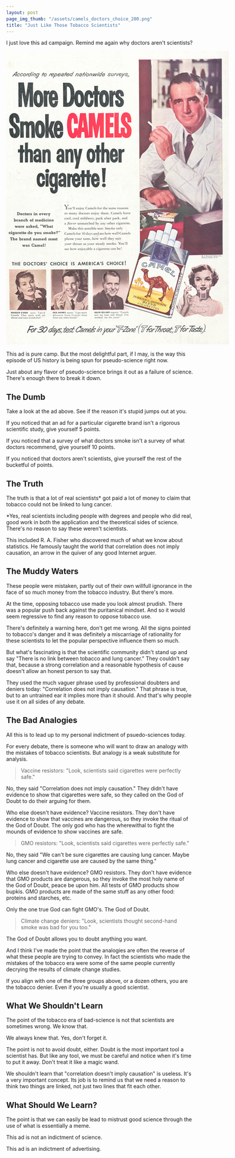 ```yaml
---
layout: post
page_img_thumb: "/assets/camels_doctors_choice_200.png"
title: "Just Like Those Tobacco Scientists"
---
```


I just love this ad campaign. Remind me again why doctors aren't scientists?

<div style="width: 600px; margin-left: auto; margin-right: auto;">
	<img src="/assets/camels_doctors_choice.png" style="" />
</div>

This ad is pure camp. But the most delightful part, if I may, is the way this episode of US
history is being spun for pseudo-science right now.

Just about any flavor of pseudo-science brings it out as a failure of science. There's enough
there to break it down.

## The Dumb 

Take a look at the ad above. See if the reason it's stupid jumps out at you.

If you noticed that an ad for a particular cigarette brand isn't a rigorous scientific study,
give yourself 5 points.

If you noticed that a survey of what doctors smoke isn't a survey of what doctors recommend, 
give yourself 10 points.

If you noticed that doctors aren't scientists, give yourself the rest of the bucketful of points.

## The Truth

The truth is that a lot of real scientists&#42; got paid a lot of money to claim that tobacco
could not be linked to lung cancer.

&#42;Yes, real scientists including people with degrees and people who did real, good work in both the 
application and the theoretical sides of science. There's no reason to say these weren't
scientists.

This included R. A. Fisher who discovered much of what we know about statistics. He famously 
taught the world that correlation does not imply causation, an arrow in the quiver of any good 
Internet arguer.

## The Muddy Waters

These people were mistaken, partly out of their own willfull ignorance in the face of so much
money from the tobacco industry. But there's more.

At the time, opposing tobacco use made you look almost prudish. There was a popular push back
against the puritanical mindset. And so it would seem regressive to find any reason to oppose
tobacco use.

There's definitely a warning here, don't get me wrong. All the signs pointed to tobacco's danger 
and it was definitely a miscarriage of rationality for these scientists to let the popular 
perspective influence them so much.

But what's fascinating is that the scientific community didn't stand up and say "There is
no link between tobacco and lung cancer." They couldn't say that, because a strong
correlation and a reasonable hypothesis of cause doesn't allow an honest person to say that.

They used the much vaguer phrase used by professional doubters and deniers today: "Correlation
does not imply causation." That phrase is true, but to an untrained ear it implies more than it 
should. And that's why people use it on all sides of any debate.

## The Bad Analogies

All this is to lead up to my personal indictment of psuedo-sciences today.

For every debate, there is someone who will want to draw an analogy with the mistakes of tobacco 
scientists. But analogy is a weak substitute for analysis.

> Vaccine resistors: "Look, scientists said cigarettes were perfectly safe."

No, they said "Correlation does not imply causation." They didn't have evidence to show that cigarettes
were safe, so they called on the God of Doubt to do their arguing for them.

Who else doesn't have evidence? Vaccine resistors. They don't have evidence to show that vaccines
are dangerous, so they invoke the ritual of the God of Doubt. The only god who has the wherewithal to 
fight the mounds of evidence to show vaccines are safe.

> GMO resistors: "Look, scientists said cigarettes were perfectly safe."

No, they said "We can't be sure cigarettes are causing lung cancer. Maybe lung cancer and cigarette
use are caused by the same thing."

Who else doesn't have evidence? GMO resistors. They don't have evidence that GMO products are dangerous,
so they invoke the most holy name of the God of Doubt, peace be upon him. All tests of GMO products show
bupkis. GMO products are made of the same stuff as any other food: proteins and starches, etc.

Only the one true God can fight GMO's. The God of Doubt.

> Climate change deniers: "Look, scientists thought second-hand smoke was bad for you too."

The God of Doubt allows you to doubt anything you want.

And I think I've made the point that the analogies are often the reverse of what these people are 
trying to convey. In fact the scientists who made the mistakes of the tobacco era were some of the
same people currently decrying the results of climate change studies.

If you align with one of the three groups above, or a dozen others, you are the tobacco denier. Even if
you're usually a good scientist.

## What We Shouldn't Learn

The point of the tobacco era of bad-science is not that scientists are sometimes wrong. We know that.

We always knew that. Yes, don't forget it.

The point is not to avoid doubt, either. Doubt is the most important tool a scientist has. But like any tool, 
we must be careful and notice when it's time to put it away. Don't treat it like a magic wand.

We shouldn't learn that "correlation doesn't imply causation" is useless. It's a very important concept. Its 
job is to remind us that we need a reason to think two things are linked, not just two lines that fit each 
other.

## What Should We Learn?

The point is that we can easily be lead to mistrust good science through the use of what is essentially a meme.

This ad is not an indictment of science.

This ad is an indictment of advertising.

